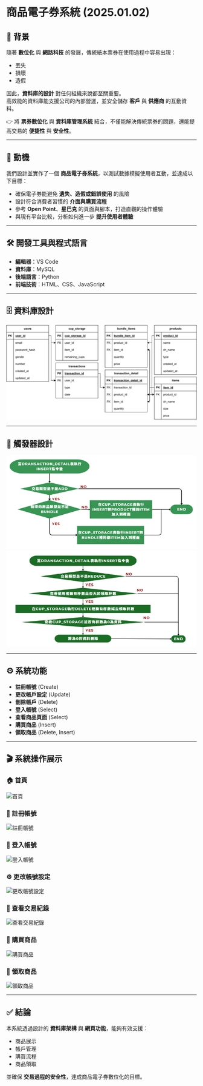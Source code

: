 # 商品電子券系統 (2025.01.02)

## 📌 背景
隨著 **數位化** 與 **網路科技** 的發展，傳統紙本票券在使用過程中容易出現：
- 丟失  
- 損壞  
- 造假  

因此，**資料庫的設計** 對任何組織來說都至關重要。  
高效能的資料庫能支援公司的內部營運，並安全儲存 **客戶** 與 **供應商** 的互動資料。  

👉 將 **票券數位化** 與 **資料庫管理系統** 結合，不僅能解決傳統票券的問題，還能提高交易的 **便捷性** 與 **安全性**。

---

## 🎯 動機
我們設計並實作了一個 **商品電子券系統**，以測試數據模擬使用者互動，並達成以下目標：

- 確保電子券能避免 **遺失、造假或錯誤使用** 的風險  
- 設計符合消費者習慣的 **介面與購買流程**  
- 參考 **Open Point**、**星巴克** 的頁面與腳本，打造直觀的操作體驗  
- 與現有平台比較，分析如何進一步 **提升使用者體驗**

---

## 🛠️ 開發工具與程式語言
- **編輯器**：VS Code  
- **資料庫**：MySQL  
- **後端語言**：Python  
- **前端技術**：HTML、CSS、JavaScript  

---

## 🗄️ 資料庫設計
![資料庫設計](DBIMG.png)

---

## 🔄 觸發器設計
![觸發器設計 1](1TRIMG.png)  
![觸發器設計 2](2TRIMG.png)

---

## ⚙️ 系統功能
- **註冊帳號** (Create)  
- **更改帳戶設定** (Update)  
- **刪除帳戶** (Delete)  
- **登入帳號** (Select)  
- **查看商品頁面** (Select)  
- **購買商品** (Insert)  
- **領取商品** (Delete, Insert)  

---

## 🎬 系統操作展示
### 🏠 首頁
![首頁](data1.gif)

### 📝 註冊帳號
![註冊帳號](data2.gif)

### 🔑 登入帳號
![登入帳號](data3.gif)

### ⚙️ 更改帳號設定
![更改帳號設定](data4.gif)

### 📒 查看交易紀錄
![查看交易紀錄](data5.gif)

### 🛒 購買商品
![購買商品](data6.gif)

### 🎁 領取商品
![領取商品](data7.gif) 

---

## ✅ 結論
本系統透過設計的 **資料庫架構** 與 **網頁功能**，能夠有效支援：
- 商品展示  
- 帳戶管理  
- 購買流程  
- 商品領取  

並確保 **交易過程的安全性**，達成商品電子券數位化的目標。  
